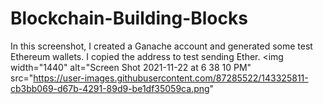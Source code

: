 # Blockchain-Building-Blocks
In this screenshot, I created a Ganache account and generated some test Ethereum wallets. I copied the address to test sending Ether. 
<img width="1440" alt="Screen Shot 2021-11-22 at 6 38 10 PM" src="https://user-images.githubusercontent.com/87285522/143325811-cb3bb069-d67b-4291-89d9-be1df35059ca.png"
